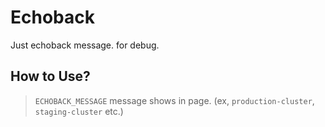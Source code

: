 Echoback
===========================
Just echoback message. for debug.

## How to Use?
> `ECHOBACK_MESSAGE` message shows in page. (ex, `production-cluster`, `staging-cluster` etc.)
